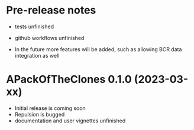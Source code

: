 # Pre-release notes
- tests unfinished
- github workflows unfinished

- In the future more features will be added, such as allowing BCR data integration as well

# APackOfTheClones 0.1.0 (2023-03-xx)
- Initial release is coming soon
- Repulsion is bugged
- documentation and user vignettes unfinished
